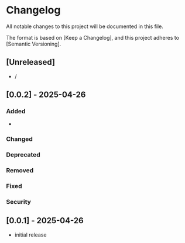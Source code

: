 # Changelog

All notable changes to this project will be documented in this file.

The format is based on [Keep a Changelog],
and this project adheres to [Semantic Versioning].

## [Unreleased]

- /

## [0.0.2] - 2025-04-26

### Added

- 

### Changed

### Deprecated

### Removed

### Fixed

### Security

## [0.0.1] - 2025-04-26

- initial release
